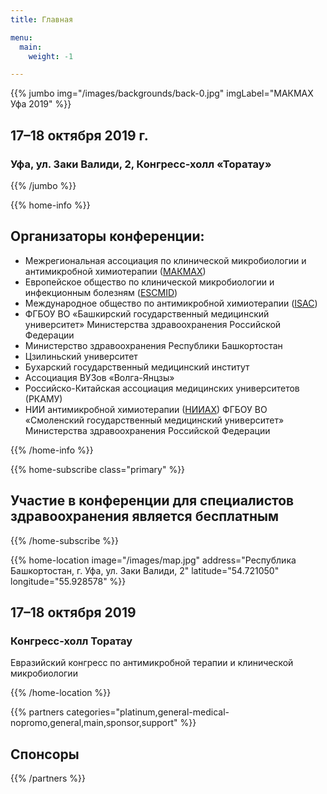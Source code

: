 ```yaml
---
title: Главная

menu:
  main:
    weight: -1

---
```



{{% jumbo img="/images/backgrounds/back-0.jpg" imgLabel="МАКМАХ Уфа 2019" %}}

## 17–18 октября 2019 г.
### Уфа, ул. Заки Валиди, 2, Конгресс-холл «Торатау»

<!-- <a class="btn primary btn-lg" style="margin-top: 1em;" href="https://drive.google.com/file/d/1td_9Cr1b2JZvv0bCpOCJNDsEWgVgEp2Y/view?usp=sharing" target="_blank">Become a sponsor</a> -->

<!--
<a class="btn primary btn-lg" href="https://conference-hall.io/public/event/HJRThubF4uYPkb7jSUxi">
    <svg class="icon icon-cfp"><use xlink:href="#cfp"></use></svg>Submit a presentation
</a>
-->

{{% /jumbo %}}



<!--{{% home-info what="Participants:900,Day:1,Sessions:36,Parallel Tracks:4" class="primary" %}}
## Что такое МАКМАХ?

The DevFest, or 'Developers Festival', is a technical conference for developers. 
It is aimed at students, professionals or simply curious technophiles.
{{% /home-info %}}-->


<!--{{< youtube-section link="OH_Ne4Bm8I0" title="XXI конгресс МАКМАХ 22-24 мая 2019" class="" >}}-->

<!-- ... -->



{{% home-info %}}
## Организаторы конференции:

<ul>
  <li>Межрегиональная ассоциация по клинической микробиологии и антимикробной химиотерапии (<a href="http://www.iacmac.ru/iacmac/" target="_blank">МАКМАХ</a>)</li>
  <li>Европейское общество по клинической микробиологии и инфекционным болезням (<a href="/url?www.escmid.org/" target="_blank">ESCMID</a>)</li>
  <li>Международное общество по антимикробной химиотерапии (<a href="http://www.ischemo.org/" target="_blank">ISAC</a>)</li>
  <li>ФГБОУ ВО «Башкирский государственный медицинский университет» Министерства здравоохранения Российской Федерации</li>
  <li>Министерство здравоохранения Республики Башкортостан</li>
  <li>Цзилиньский университет</li>
  <li>Бухарский государственный медицинский институт</li>
  <li>Ассоциация ВУЗов «Волга-Янцзы»</li>
  <li>Российско-Китайская ассоциация медицинских университетов (РКАМУ)</li>
  <li>НИИ антимикробной химиотерапии (<a href="http://www.iacmac.ru/iac.php" target="_blank">НИИАХ</a>) ФГБОУ ВО «Смоленский государственный медицинский университет» Министерства здравоохранения Российской Федерации</li>  
</ul>

<!--{{< button-link label="Submit a presentation"
                url="https://conference-hall.io/public/event/HJRThubF4uYPkb7jSUxi"
                icon="cfp" >}}--> 


<!--{{< button-link label="Список всех докладчиков"
                url="./speakers"
                icon="right" >}}-->

{{% /home-info %}}


<!-- ... -->

{{% home-subscribe  class="primary" %}}

## Участие в конференции для специалистов здравоохранения является бесплатным

{{% /home-subscribe %}}

<!-- 

{{% home-tickets class="primary" %}}
# Tickets <a class="btn primary" href="https://www.billetweb.fr/devfest-toulouse-2019" target="_blank"><svg class="icon icon-cfp"><use xlink:href="#ticket"></use></svg>Ticketing</a>
<ul>
<li>{{< ticket name="Blind Birds"
           starts="2019-03-25"
           ends="2019-04-25"
           price="40 €"
           info="50 first places"
           soldOut="true"
           url="https://www.billetweb.fr/devfest-toulouse-2019" >}}</li>
<li>{{< ticket name="Early Birds"
           starts="2019-04-25"
           ends="2019-06-22"
           price="60 €"
           info="80 first places"
           soldOut="true"
           url="https://www.billetweb.fr/devfest-toulouse-2019" >}}</li>
<li>{{< ticket name="Normal"
           starts="2019-06-22"
           ends="2019-10-03"
           price="80 €"
           info="300 last places"
           soldOut="true"
           url="https://www.billetweb.fr/devfest-toulouse-2019" >}}</li>
</ul>
\* Your ticket gives you access to all conferences, coffee breaks, and lunch. Accommodation is NOT included in this price.

{{% /home-tickets %}}


-->

{{% home-location
    image="/images/map.jpg"
    address="Республика Башкортостан, г. Уфа, ул. Заки Валиди, 2"
    latitude="54.721050"
    longitude="55.928578" %}}

## 17–18 октября 2019

### Конгресс-холл Торатау

Евразийский конгресс по антимикробной терапии и клинической микробиологии

{{% /home-location %}}


<!-- ... --> 

{{% partners categories="platinum,general-medical-nopromo,general,main,sponsor,support" %}}
## Спонсоры 

{{% /partners %}}
